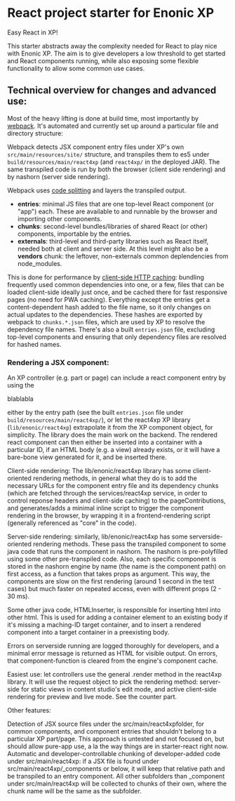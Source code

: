 # React project starter for Enonic XP

Easy React in XP! 

This starter abstracts away the complexity needed for React to play nice with Enonic XP. The aim is to give developers a low threshold to get started and React components running, while also exposing some flexible functionality to allow some common use cases.


## Technical overview for changes and advanced use:

Most of the heavy lifting is done at build time, most importantly by [webpack](https://webpack.js.org/). It's automated and currently set up around a particular file and directory structure:   

Webpack detects JSX component entry files under XP's own `src/main/resources/site/` structure, and transpiles them to es5 under `build/resources/main/react4xp` (and `react4xp/` in the deployed JAR). The same transpiled code is run by both the browser (client side rendering) and by nashorn (server side rendering).

Webpack uses [code splitting](https://webpack.js.org/guides/code-splitting/) and layers the transpiled output.  
  - **entries**: minimal JS files that are one top-level React component (or "app") each. These are available to and runnable by the browser and importing other components.  
  - **chunks**: second-level bundles/libraries of shared React (or other) components, importable by the entries.
  - **externals**: third-level and third-party libraries such as React itself, needed both at client and server side. At this level might also be a **vendors** chunk: the leftover, non-externals common deplendencies from node_modules. 
  
This is done for performance by [client-side HTTP caching](https://developers.google.com/web/fundamentals/performance/optimizing-content-efficiency/http-caching): bundling frequently used common dependencies into one, or a few, files that can be loaded client-side ideally just once, and be cached there for fast responsive pages (no need for PWA caching). Everything except the entries get a content-dependent hash added to the file name, so it only changes on actual updates to the dependencies. These hashes are exported by webpack to `chunks.*.json` files, which are used by XP to resolve the dependency file names. There's also a built `entries.json` file, excluding top-level components and ensuring that only dependency files are resolved for hashed names.

### Rendering a JSX component: 
An XP controller (e.g. part or page) can include a react component entry by using the 

blablabla

either by the entry path (see the built `entries.json` file under `build/resources/main/react4xp/`), or let the react4xp XP library (`lib/enonic/react4xp`) extrapolate it from the XP component object, for simplicity. The library does the main work on the backend. The rendered react component can then either be inserted into a container with a particular ID, if an HTML body (e.g. a view) already exists, or it will have a bare-bone view generated for it, and be inserted there.

Client-side rendering: The lib/enonic/react4xp library has some client-oriented rendering methods, in general what they do is to add the necessary URLs for the component entry file and its dependency chunks (which are fetched through the services/react4xp service, in order to control reponse headers and client-side caching) to the pageContributions, and generates/adds a minimal inline script to trigger the component rendering in the browser, by wrapping it in a frontend-rendering script (generally referenced as "core" in the code).

Server-side rendering: similarly, lib/enonic/react4xp has some serverside-oriented rendering methods. These pass the transpiled component to some java code that runs the component in nashorn. The nashorn is pre-polyfilled using some other pre-transpiled code. Also, each specific component is stored in the nashorn engine by name (the name is the component path) on first access, as a function that takes props as argument. This way, the components are slow on the first rendering (around 1 second in the test cases) but much faster on repeated access, even with different props (2 - 30 ms).

Some other java code, HTMLInserter, is responsible for inserting html into other html. This is used for adding a container element to an existing body if it's missing a maching-ID target container, and to insert a rendered component into a target container in a preexisting body.

Errors on serverside running are logged thoroughly for developers, and a minimal error message is returned as HTML for visible output. On errors, that component-function is cleared from the engine's component cache.

Easiest use: let controllers use the general .render method in the react4xp library. It will use the request object to pick the rendering method: server-side for static views in content studio's edit mode, and active client-side rendering for preview and live mode. See the counter part.

Other features:

Detection of JSX source files under the src/main/react4xpfolder, for common components, and component entries that shouldn't belong to a particular XP part/page. This approach is untested and not focused on, but should allow pure-app use, a la the way things are in starter-react right now.
Automatic and developer-controllable chunking of developer-added code under src/main/react4xp: if a JSX file is found under src/main/react4xp/_components or below, it will keep that relative path and be transpiled to an entry component. All other subfolders than _component under src/main/react4xp will be collected to chunks of their own, where the chunk name will be the same as the subfolder.
